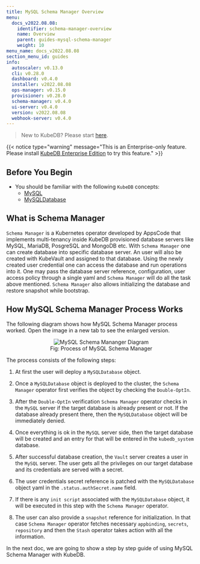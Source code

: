 ```yaml
---
title: MySQL Schema Manager Overview
menu:
  docs_v2022.08.08:
    identifier: schema-manager-overview
    name: Overview
    parent: guides-mysql-schema-manager
    weight: 10
menu_name: docs_v2022.08.08
section_menu_id: guides
info:
  autoscaler: v0.13.0
  cli: v0.28.0
  dashboard: v0.4.0
  installer: v2022.08.08
  ops-manager: v0.15.0
  provisioner: v0.28.0
  schema-manager: v0.4.0
  ui-server: v0.4.0
  version: v2022.08.08
  webhook-server: v0.4.0
---
```


> New to KubeDB? Please start [here](/docs/v2022.08.08/README).

{{< notice type="warning" message="This is an Enterprise-only feature. Please install [KubeDB Enterprise Edition](/docs/v2022.08.08/setup/install/enterprise) to try this feature." >}}


## Before You Begin

- You should be familiar with the following `KubeDB` concepts:
  - [MySQL](/docs/v2022.08.08/guides/mysql/concepts/database/)
  - [MySQLDatabase](/docs/v2022.08.08/guides/mysql/concepts/mysqldatabase/)


## What is Schema Manager

`Schema Manager` is a Kubernetes operator developed by AppsCode that implements multi-tenancy inside KubeDB provisioned database servers like MySQL, MariaDB, PosgreSQL and MongoDB etc. With `Schema Manager` one can create database into specific database server. An user will also be created with KubeVault and assigned to that database. Using the newly created user credential one can access the database and run operations into it. One may pass the database server reference, configuration, user access policy through a single yaml and `Schema Manager` will do all the task above mentioned. `Schema Manager` also allows initializing the database and restore snapshot while bootstrap.


## How MySQL Schema Manager Process Works

The following diagram shows how MySQL Schema Manager process worked. Open the image in a new tab to see the enlarged version.

<figure align="center">
  <img alt="MySQL Schema Mananger Diagram" src="/docs/v2022.08.08/guides/mysql/schema-manager/overview/images/mysql-schema-manager-diagram.svg">
<figcaption align="center">Fig: Process of MySQL Schema Manager</figcaption>
</figure>

The process consists of the following steps:

1. At first the user will deploy a `MySQLDatabase` object.

2. Once a `MySQLDatabase` object is deployed to the cluster, the `Schema Manager` operator first verifies the object by checking the `Double-OptIn`. 

3. After the `Double-OptIn` verification `Schema Manager` operator checks in the `MySQL` server if the target database is already present or not. If the database already present there, then the `MySQLDatabase` object will be immediately denied. 

4. Once everything is ok in the `MySQL` server side, then the target database will be created and an entry for that will be entered in the `kubedb_system` database.

5. After successful database creation, the `Vault` server creates a user in the `MySQL` server. The user gets all the privileges on our target database and its credentials are served with a secret.

6. The user credentials secret reference is patched with the `MySQLDatabase` object yaml in the `.status.authSecret.name` field.

7. If there is any `init script` associated with the `MySQLDatabase` object, it will be executed in this step with the `Schema Manager` operator. 

8. The user can also provide a `snapshot` reference for initialization. In that case `Schema Manager` operator fetches necessary `appbinding`, `secrets`, `repository` and then the `Stash` operator takes action with all the information.

In the next doc, we are going to show a step by step guide of using MySQL Schema Manager with KubeDB.